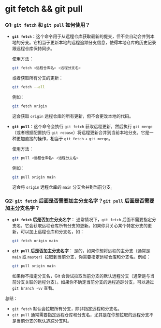 # git fetch && git pull

### Q1: `git fetch` 和 `git pull` 如何使用？

- **`git fetch`**：这个命令用于从远程仓库获取最新的提交，但不会自动合并到本地的分支。它相当于更新本地的远程追踪分支信息，使得本地仓库的历史记录跟远程仓库保持同步。
    
    使用方法：
    
    ```bash
    git fetch <远程仓库名> <远程分支名>
    
    ```
    
    或者获取所有分支的更新：
    
    ```bash
    git fetch --all
    
    ```
    
    例如：
    
    ```bash
    git fetch origin
    
    ```
    
    这会获取 `origin` 远程仓库的所有更新，但不会更改本地的代码。
    
- **`git pull`**：这个命令会执行 `git fetch` 获取远程更新，然后执行 `git merge`（或者根据配置执行 `git rebase`）将远程更新合并到当前本地分支。它是一种更加直接的操作，相当于 `git fetch` + `git merge`。
    
    使用方法：
    
    ```bash
    git pull <远程仓库名> <远程分支名>
    
    ```
    
    例如：
    
    ```bash
    git pull origin main
    
    ```
    
    这会将 `origin` 远程仓库的 `main` 分支合并到当前分支。
    

### Q2: `git fetch` 后面是否需要加主分支名字？`git pull` 后面是否需要加主分支名字？

- **`git fetch` 后是否加主分支名字**：
通常情况下，`git fetch` 后面不需要指定分支名，它会获取远程仓库所有分支的更新。如果你只关心某个特定分支的更新，可以加上远程仓库和分支名，如：
    
    ```bash
    git fetch origin main
    
    ```
    
- **`git pull` 后是否加主分支名字**：
是的，如果你想将远程的主分支（通常是 `main` 或 `master`）拉取到当前分支，你需要指定远程仓库和分支名。例如：
    
    ```bash
    git pull origin main
    
    ```
    
    如果你不指定分支名，Git 会尝试拉取当前分支的默认远程分支（通常是与当前分支关联的远程分支）。如果你不确定当前分支的远程追踪分支，可以通过 `git branch -vv` 查看。
    

总结：

- `git fetch` 默认会拉取所有分支，除非指定远程和分支名。
- `git pull` 通常需要指定远程仓库和分支名，尤其是在你想拉取的远程分支不是当前分支的默认追踪分支时。